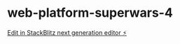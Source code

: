 # web-platform-superwars-4

[Edit in StackBlitz next generation editor ⚡️](https://stackblitz.com/~/github.com/saiteja0987/web-platform-superwars-4)